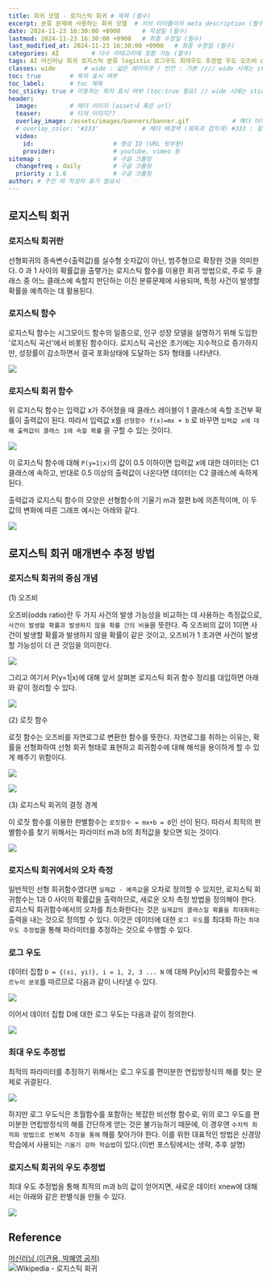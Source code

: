```yaml
---
title: 회귀 모델 - 로지스틱 회귀 # 제목 (필수)
excerpt: 분류 문제에 사용하는 회귀 모델  # 서브 타이틀이자 meta description (필수)
date: 2024-11-23 16:30:00 +0900      # 작성일 (필수)
lastmod: 2024-11-23 16:30:00 +0900   # 최종 수정일 (필수)
last_modified_at: 2024-11-23 16:30:00 +0900   # 최종 수정일 (필수)
categories: AI         # 다수 카테고리에 포함 가능 (필수)
tags: AI 머신러닝 회귀 로지스틱 분류 logistic 로그우도 최대우도 추정법 우도 오즈비 odds                     # 태그 복수개 가능 (필수)
classes: wide        # wide : 넓은 레이아웃 / 빈칸 : 기본 //// wide 시에는 sticky toc 불가
toc: true        # 목차 표시 여부
toc_label:       # toc 제목
toc_sticky: true # 이동하는 목차 표시 여부 (toc:true 필요) // wide 시에는 sticky toc 불가
header: 
  image:         # 헤더 이미지 (asset내 혹은 url)
  teaser:        # 티저 이미지??
  overlay_image: /assets/images/banners/banner.gif            # 헤더 이미지 (제목과 겹치게)
  # overlay_color: '#333'            # 헤더 배경색 (제목과 겹치게) #333 : 짙은 회색 (필수)
  video:
    id:                      # 영상 ID (URL 뒷부분)
    provider:                # youtube, vimeo 등
sitemap :                    # 구글 크롤링
  changefreq : daily         # 구글 크롤링
  priority : 1.0             # 구글 크롤링
author: # 주인 외 작성자 표기 필요시
---
```

<!--postNo: 20241123_002-->


## 로지스틱 회귀  

### 로지스틱 회귀란  

선형회귀의 종속변수(출력값)를 실수형 숫자값이 아닌, 범주형으로 확장한 것을 의미한다. 0 과 1 사이의 확률값을 출렿가는 로지스틱 함수를 이용한 회귀 방법으로, 주로 두 클래스 중 어느 클래스에 속할지 판단하는 이진 분류문제에 사용되며, 특정 사건이 발생할 확률을 예측하는 데 활용된다.  

### 로지스틱 함수  

로지스틱 함수는 시그모이드 함수의 일종으로, 인구 성장 모델을 설명하기 위해 도입한 '로지스틱 곡선'에서 비롯된 함수이다. 로지스틱 곡선은 초기에는 지수적으로 증가하지만, 성장률이 감소하면서 결국 포화상태에 도달하는 S자 형태를 나타낸다.  

![](/assets/images/20241123_002_001.png)  

### 로지스틱 회귀 함수  

위 로지스틱 함수는 입력값 x가 주어졌을 때 클래스 레이블이 1 클래스에 속할 조건부 확률이 출력값이 된다. 따라서 입력값 x를 `선형함수 f(x)=mx + b` 로 바꾸면 `입력값 x에 대해 출력값이 클래스 1에 속할 확률` 을 구할 수 있는 것이다.  

![](/assets/images/20241123_002_002.png)  

이 로지스틱 함수에 대해 `P(y=1|x)`의 값이 0.5 이하이면 입력값 x에 대한 데이터는 C1 클래스에 속하고, 반대로 0.5 이상의 출력값이 나온다면 데이터는 C2 클래스에 속하게 된다.

출력값과 로지스틱 함수의 모양은 선형함수의 기울기 m과 절편 b에 의존적이며, 이 두 값의 변화에 따른 그래프 예시는 아래와 같다.  

![](/assets/images/20241123_002_003.png)  



## 로지스틱 회귀 매개변수 추정 방법  

### 로지스틱 회귀의 중심 개념

(1) 오즈비  

오즈비(odds ratio)란 두 가지 사건의 발생 가능성을 비교하는 데 사용하는 측정값으로, `사건이 발생할 확률과 발생하지 않을 확률 간의 비율`을 뜻한다. 즉 오즈비의 값이 1이면 사건이 발생할 확률과 발생하지 않을 확률이 같은 것이고, 오즈비가 1 초과면 사건이 발생할 가능성이 더 큰 것임을 의미한다.  

![](/assets/images/20241123_002_004.png)  

그리고 여기서 P(y=1|x)에 대해 앞서 살펴본 로지스틱 회귀 함수 정리를 대입하면 아래와 같이 정리할 수 있다.  

![](/assets/images/20241123_002_005.png)  

(2) 로짓 함수  

로짓 함수는 오즈비를 자연로그로 변환한 함수를 뜻한다. 자연로그를 취하는 이유는, 확률을 선형화하여 선형 회귀 형태로 표현하고 회귀함수에 대해 해석을 용이하게 할 수 있게 해주기 위함이다.  

![](/assets/images/20241123_002_006.png)  

![](/assets/images/20241123_002_007.png)  


(3) 로지스틱 회귀의 결정 경계  

이 로짓 함수를 이용한 판별함수는 `로짓함수 = mx+b = 0`인 선이 된다. 따라서 최적의 판별함수를 찾기 위해서는 파라미터 m과 b의 최적값을 찾으면 되는 것이다.  

![](/assets/images/20241123_002_008.png)  

### 로지스틱 회귀에서의 오차 측정  

일반적인 선형 회귀함수였다면 `실제값 - 예측값`을 오차로 정의할 수 있지만, 로지스틱 회귀함수는 1과 0 사이의 확률값을 출력하므로, 새로운 오차 측정 방법을 정의해야 한다. 로지스틱 회귀함수에서의 오차를 최소화한다는 것은 `실제값의 클래스일 확률을 최대화하는` 출력을 내는 것으로 정의할 수 있다. 이것은 데이터에 대한 `로그 우도`를 최대화 하는 `최대 우도 추정법`을 통해 파라미터를 추정하는 것으로 수행할 수 있다.    

### 로그 우도  

데이터 집합 `D = {(xi, yi)}, i = 1, 2, 3 ... N` 에 대해 P(y|x)의 확률함수는 `베르누이 분포`를 따르므로 다음과 같이 나타낼 수 있다.  

![](/assets/images/20241123_002_009.png)  

이어서 데이터 집합 D에 대한 로그 우도는 다음과 같이 정의한다.  

![](/assets/images/20241123_002_010.png)  

### 최대 우도 추정법  

최적의 파라미터를 추정하기 위해서는 로그 우도를 편미분한 연립방정식의 해를 찾는 문제로 귀결된다.  

![](/assets/images/20241123_002_011.png)  

하지만 로그 우도식은 초월함수를 포함하는 복잡한 비선형 함수로, 위의 로그 우도를 편미분한 연립방정식의 해를 간단하게 얻는 것은 불가능하기 때문에, 이 경우엔 `수치적 최적화 방법으로 반복적 추정을 통해` 해를 찾아가야 한다. 이를 위한 대표적인 방법은 신경망 학습에서 사용되는 `기울기 강하 학습법`이 있다.(이번 포스팅에서는 생략, 추후 설명)  


### 로지스틱 회귀의 우도 추정법  

최대 우도 추정법을 통해 최적의 m과 b의 값이 얻어지면, 새로운 데이터 xnew에 대해서는 아래와 같은 판별식을 만들 수 있다.  

![](/assets/images/20241123_002_012.png)  



## Reference  

[머신러닝 (이관용, 박혜영 공저)](https://search.shopping.naver.com/book/catalog/33751852618?cat_id=50005558&frm=PBOKPRO&query=머신러닝+이관용&NaPm=ct%3Dm3hfzyhc%7Cci%3D228c56736e9b189c35b08cbd8c5ddb7f9e67e63e%7Ctr%3Dboknx%7Csn%3D95694%7Chk%3D8bfde20797c97955dc000ea62799753a0da42a06)  
![Wikipedia - 로지스틱 회귀](https://ko.wikipedia.org/wiki/%EB%A1%9C%EC%A7%80%EC%8A%A4%ED%8B%B1_%ED%9A%8C%EA%B7%80)  